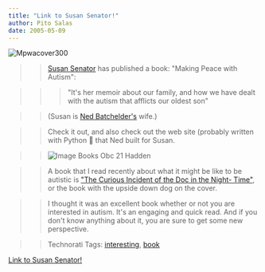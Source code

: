```yaml
---
title: "Link to Susan Senator!"
author: Pito Salas
date: 2005-05-09
---
```



>>

>>
![Mpwacover300](https://i0.wp.com/s3.media.squarespace.com/production/1075723/12829350/weblogs/mpwacover300.jpg?resize=93%2C136)

>>

>> [Susan Senator](<http://susansenator.com/>) has published a book: "Making
Peace with Autism":

>>

>>> "It's her memoir about our family, and how we have dealt with the autism
that afflicts our oldest son"

>>

>> (Susan is [Ned Batchelder's](<http://www.nedbatchelder.com/blog/>) wife.)

>>

>> Check it out, and also check out the web site (probably written with Python
🙂 that Ned built for Susan.

>>

>> ![Image Books Obc 21
Hadden](https://i0.wp.com/s3.media.squarespace.com/production/1075723/12829350/weblogs/image_books_obc_21_hadden.jpg?resize=91%2C140)

>>

>> A book that I read recently about what it might be like to be autistic is
["The Curious Incident of the Doc in the Night-
Time"](<http://www.amazon.com/exec/obidos/ASIN/1400032717/foxwritings/102-1977025-6628123>),
or the book with the upside down dog on the cover.

>>

>> I thought it was an excellent book whether or not you are interested in
autism. It's an engaging and quick read. And if you don't know anything about
it, you are sure to get some new perspective.

>>

>> Technorati Tags: [interesting](<http://technorati.com/tag/interesting>),
[book](<http://technorati.com/tag/book>)


[Link to Susan Senator!](None)
